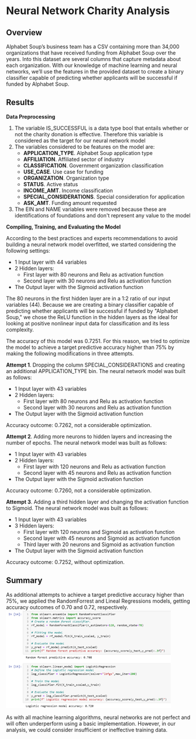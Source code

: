 # Neural Network Charity Analysis

## Overview
Alphabet Soup’s business team has a CSV containing more than 34,000 organizations that have received funding from Alphabet Soup over the years. Into this dataset are several columns that capture metadata about each organization. With our knowledge of machine learning and neural networks, we’ll use the features in the provided dataset to create a binary classifier capable of predicting whether applicants will be successful if funded by Alphabet Soup.

## Results
**Data Preprocessing**

1. The variable IS_SUCCESSFUL is a data type bool that entails whether or not the charity donation is effective. Therefore this variable is considered as the target for our neural network model
2. The variables considered to be features on the model are:
   - **APPLICATION_TYPE**. Alphabet Soup application type
   - **AFFILIATION**. Affiliated sector of industry
   - **CLASSIFICATION**. Government organization classification
   - **USE_CASE**. Use case for funding
   - **ORGANIZATION**. Organization type
   - **STATUS**. Active status
   - **INCOME_AMT**. Income classification
   - **SPECIAL_CONSIDERATIONS**. Special consideration for application
   - **ASK_AMT**. Funding amount requested
4. The EIN and NAME variables were removed because these are identifications of foundations and don't represent any value to the model

**Compiling, Training, and Evaluating the Model**

According to the best practices and experts recommendations to avoid building a neural network model overfitted, we started considering the following settings:
- 1 Input layer with 44 variables
- 2 Hidden layers:
   - First layer with 80 neurons and Relu as activation function
   - Second layer with 30 neurons and Relu as activation function
- The Output layer with the Sigmoid activation function

The 80 neurons in the first hidden layer are in a 1:2 ratio of our input variables (44). Because we are creating a binary classifier capable of predicting whether applicants will be successful if funded by "Alphabet Soup," we chose the ReLU function in the hidden layers as the ideal for looking at positive nonlinear input data for classification and its less complexity.

The accuracy of this model was 0.7251. For this reason, we tried to optimize the model to achieve a target predictive accuracy higher than 75% by making the following modifications in three attempts.

**Attempt 1**. Dropping the column SPECIAL_CONSIDERATIONS and creating an additional APPLICATION_TYPE bin. The neural network model was built as follows:
- 1 Input layer with 43 variables
- 2 Hidden layers:
   - First layer with 80 neurons and Relu as activation function
   - Second layer with 30 neurons and Relu as activation function
- The Output layer with the Sigmoid activation function

Accuracy outcome: 0.7262, not a considerable optimization.

**Attempt 2**. Adding more neurons to hidden layers and increasing the number of epochs. The neural network model was built as follows:
- 1 Input layer with 43 variables
- 2 Hidden layers:
   - First layer with 120 neurons and Relu as activation function
   - Second layer with 45 neurons and Relu as activation function
- The Output layer with the Sigmoid activation function

Accuracy outcome: 0.7260, not a considerable optimization.

**Attempt 3**. Adding a third hidden layer and changing the activation function to Sigmoid. The neural network model was built as follows:
- 1 Input layer with 43 variables
- 3 Hidden layers:
   - First layer with 120 neurons and Sigmoid as activation function
   - Second layer with 45 neurons and Sigmoid as activation function
   - Third layer with 20 neurons and Sigmoid as activation function
- The Output layer with the Sigmoid activation function

Accuracy outcome: 0.7252, without optimization.

## Summary
As additional attempts to achieve a target predictive accuracy higher than 75%, we applied the RandomForrest and Lineal Regressions models, getting accuracy outcomes of 0.70 and 0.72, respectively. 
<img src="Resources/rf_lg.PNG" width="450" />

As with all machine learning algorithms, neural networks are not perfect and will often underperform using a basic implementation. However, in our analysis, we could consider insufficient or ineffective training data. 
